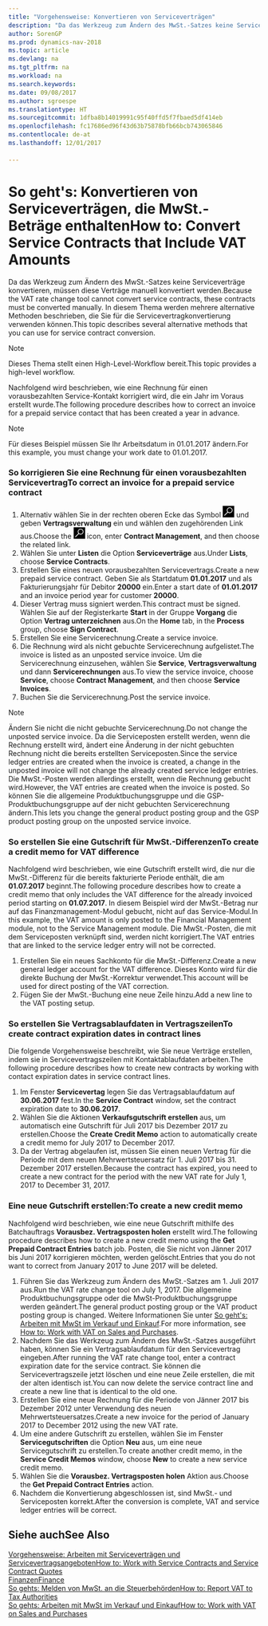 ```yaml
---
title: "Vorgehensweise: Konvertieren von Serviceverträgen"
description: "Da das Werkzeug zum Ändern des MwSt.-Satzes keine Serviceverträge konvertieren, müssen diese Verträge manuell konvertiert werden. In diesem Thema werden mehrere alternative Methoden beschrieben, die Sie für die Servicevertragkonvertierung verwenden können."
author: SorenGP
ms.prod: dynamics-nav-2018
ms.topic: article
ms.devlang: na
ms.tgt_pltfrm: na
ms.workload: na
ms.search.keywords: 
ms.date: 09/08/2017
ms.author: sgroespe
ms.translationtype: HT
ms.sourcegitcommit: 1dfba8b14019991c95f40ffd5f7fbaed5df414eb
ms.openlocfilehash: fc17686ed96f43d63b75878bfb66bcb743065846
ms.contentlocale: de-at
ms.lasthandoff: 12/01/2017

---
```

# <a name="how-to-convert-service-contracts-that-include-vat-amounts"></a><span data-ttu-id="07c31-104">So geht's: Konvertieren von Serviceverträgen, die MwSt.-Beträge enthalten</span><span class="sxs-lookup"><span data-stu-id="07c31-104">How to: Convert Service Contracts that Include VAT Amounts</span></span>
<span data-ttu-id="07c31-105">Da das Werkzeug zum Ändern des MwSt.-Satzes keine Serviceverträge konvertieren, müssen diese Verträge manuell konvertiert werden.</span><span class="sxs-lookup"><span data-stu-id="07c31-105">Because the VAT rate change tool cannot convert service contracts, these contracts must be converted manually.</span></span> <span data-ttu-id="07c31-106">In diesem Thema werden mehrere alternative Methoden beschrieben, die Sie für die Servicevertragkonvertierung verwenden können.</span><span class="sxs-lookup"><span data-stu-id="07c31-106">This topic describes several alternative methods that you can use for service contract conversion.</span></span>  

> [!NOTE]  
>  <span data-ttu-id="07c31-107">Dieses Thema stellt einen High-Level-Workflow bereit.</span><span class="sxs-lookup"><span data-stu-id="07c31-107">This topic provides a high-level workflow.</span></span>  

 <span data-ttu-id="07c31-108">Nachfolgend wird beschrieben, wie eine Rechnung für einen vorausbezahlten Service-Kontakt korrigiert wird, die ein Jahr im Voraus erstellt wurde.</span><span class="sxs-lookup"><span data-stu-id="07c31-108">The following procedure describes how to correct an invoice for a prepaid service contact that has been created a year in advance.</span></span>  

> [!NOTE]  
>  <span data-ttu-id="07c31-109">Für dieses Beispiel müssen Sie Ihr Arbeitsdatum in 01.01.2017 ändern.</span><span class="sxs-lookup"><span data-stu-id="07c31-109">For this example, you must change your work date to 01.01.2017.</span></span>  

### <a name="to-correct-an-invoice-for-a-prepaid-service-contract"></a><span data-ttu-id="07c31-110">So korrigieren Sie eine Rechnung für einen vorausbezahlten Servicevertrag</span><span class="sxs-lookup"><span data-stu-id="07c31-110">To correct an invoice for a prepaid service contract</span></span>  
1. <span data-ttu-id="07c31-111">Alternativ wählen Sie in der rechten oberen Ecke das Symbol ![Nach Seite oder Bericht suchen](media/ui-search/search_small.png "Nach Seite oder Bericht suchen") und geben **Vertragsverwaltung** ein und wählen den zugehörenden Link aus.</span><span class="sxs-lookup"><span data-stu-id="07c31-111">Choose the ![Search for Page or Report](media/ui-search/search_small.png "Search for Page or Report icon") icon, enter **Contract Management**, and then choose the related link.</span></span>  
2. <span data-ttu-id="07c31-112">Wählen Sie unter **Listen** die Option **Serviceverträge** aus.</span><span class="sxs-lookup"><span data-stu-id="07c31-112">Under **Lists**, choose **Service Contracts**.</span></span>  
3. <span data-ttu-id="07c31-113">Erstellen Sie eines neuen vorausbezahlten Servicevertrags.</span><span class="sxs-lookup"><span data-stu-id="07c31-113">Create a new prepaid service contract.</span></span> <span data-ttu-id="07c31-114">Geben Sie als Startdatum **01.01.2017** und als Fakturierungsjahr für Debitor **20000** ein.</span><span class="sxs-lookup"><span data-stu-id="07c31-114">Enter a start date of **01.01.2017** and an invoice period year for customer **20000**.</span></span>  
4. <span data-ttu-id="07c31-115">Dieser Vertrag muss signiert werden.</span><span class="sxs-lookup"><span data-stu-id="07c31-115">This contract must be signed.</span></span> <span data-ttu-id="07c31-116">Wählen Sie auf der Registerkarte **Start** in der Gruppe **Vorgang** die Option **Vertrag unterzeichnen** aus.</span><span class="sxs-lookup"><span data-stu-id="07c31-116">On the **Home** tab, in the **Process** group, choose **Sign Contract**.</span></span>  
5. <span data-ttu-id="07c31-117">Erstellen Sie eine Servicerechnung.</span><span class="sxs-lookup"><span data-stu-id="07c31-117">Create a service invoice.</span></span>
6. <span data-ttu-id="07c31-118">Die Rechnung wird als nicht gebuchte Servicerechnung aufgelistet.</span><span class="sxs-lookup"><span data-stu-id="07c31-118">The invoice is listed as an unposted service invoice.</span></span> <span data-ttu-id="07c31-119">Um die Servicerechnung einzusehen, wählen Sie **Service**, **Vertragsverwaltung** und dann **Servicerechnungen** aus.</span><span class="sxs-lookup"><span data-stu-id="07c31-119">To view the service invoice, choose **Service**, choose **Contract Management**, and then choose **Service Invoices**.</span></span>  
7. <span data-ttu-id="07c31-120">Buchen Sie die Servicerechnung.</span><span class="sxs-lookup"><span data-stu-id="07c31-120">Post the service invoice.</span></span>  

> [!NOTE]  
>  <span data-ttu-id="07c31-121">Ändern Sie nicht die nicht gebuchte Servicerechnung.</span><span class="sxs-lookup"><span data-stu-id="07c31-121">Do not change the unposted service invoice.</span></span> <span data-ttu-id="07c31-122">Da die Serviceposten erstellt werden, wenn die Rechnung erstellt wird, ändert eine Änderung in der nicht gebuchten Rechnung nicht die bereits erstellten Serviceposten.</span><span class="sxs-lookup"><span data-stu-id="07c31-122">Since the service ledger entries are created when the invoice is created, a change in the unposted invoice will not change the already created service ledger entries.</span></span> <span data-ttu-id="07c31-123">Die MwSt.-Posten werden allerdings erstellt, wenn die Rechnung gebucht wird.</span><span class="sxs-lookup"><span data-stu-id="07c31-123">However, the VAT entries are created when the invoice is posted.</span></span> <span data-ttu-id="07c31-124">So können Sie die allgemeine Produktbuchungsgruppe und die GSP-Produktbuchungsgruppe auf der nicht gebuchten Servicerechnung ändern.</span><span class="sxs-lookup"><span data-stu-id="07c31-124">This lets you change the general product posting group and the GSP product posting group on the unposted service invoice.</span></span>  

### <a name="to-create-a-credit-memo-for-vat-difference"></a><span data-ttu-id="07c31-125">So erstellen Sie eine Gutschrift für MwSt.-Differenzen</span><span class="sxs-lookup"><span data-stu-id="07c31-125">To create a credit memo for VAT difference</span></span>  
<span data-ttu-id="07c31-126">Nachfolgend wird beschrieben, wie eine Gutschrift erstellt wird, die nur die MwSt.-Differenz für die bereits fakturierte Periode enthält, die am **01.07.2017** beginnt.</span><span class="sxs-lookup"><span data-stu-id="07c31-126">The following procedure describes how to create a credit memo that only includes the VAT difference for the already invoiced period starting on **01.07.2017**.</span></span> <span data-ttu-id="07c31-127">In diesem Beispiel wird der MwSt.-Betrag nur auf das Finanzmanagement-Modul gebucht, nicht auf das Service-Modul.</span><span class="sxs-lookup"><span data-stu-id="07c31-127">In this example, the VAT amount is only posted to the Financial Management module, not to the Service Management module.</span></span> <span data-ttu-id="07c31-128">Die MwSt.-Posten, die mit dem Serviceposten verknüpft sind, werden nicht korrigiert.</span><span class="sxs-lookup"><span data-stu-id="07c31-128">The VAT entries that are linked to the service ledger entry will not be corrected.</span></span>  

1. <span data-ttu-id="07c31-129">Erstellen Sie ein neues Sachkonto für die MwSt.-Differenz.</span><span class="sxs-lookup"><span data-stu-id="07c31-129">Create a new general ledger account for the VAT difference.</span></span> <span data-ttu-id="07c31-130">Dieses Konto wird für die direkte Buchung der MwSt.-Korrektur verwendet.</span><span class="sxs-lookup"><span data-stu-id="07c31-130">This account will be used for direct posting of the VAT correction.</span></span>  
2. <span data-ttu-id="07c31-131">Fügen Sie der MwSt.-Buchung eine neue Zeile hinzu.</span><span class="sxs-lookup"><span data-stu-id="07c31-131">Add a new line to the VAT posting setup.</span></span>  

### <a name="to-create-contract-expiration-dates-in-contract-lines"></a><span data-ttu-id="07c31-132">So erstellen Sie Vertragsablaufdaten in Vertragszeilen</span><span class="sxs-lookup"><span data-stu-id="07c31-132">To create contract expiration dates in contract lines</span></span>  
<span data-ttu-id="07c31-133">Die folgende Vorgehensweise beschreibt, wie Sie neue Verträge erstellen, indem sie in Servicevertragszeilen mit Kontaktablaufdaten arbeiten.</span><span class="sxs-lookup"><span data-stu-id="07c31-133">The following procedure describes how to create new contracts by working with contact expiration dates in service contract lines.</span></span>  

1. <span data-ttu-id="07c31-134">Im Fenster **Servicevertag** legen Sie das Vertragsablaufdatum auf **30.06.2017** fest.</span><span class="sxs-lookup"><span data-stu-id="07c31-134">In the **Service Contract** window, set the contract expiration date to **30.06.2017**.</span></span>  
2. <span data-ttu-id="07c31-135">Wählen Sie die Aktionen **Verkaufsgutschrift erstellen** aus, um automatisch eine Gutschrift für Juli 2017 bis Dezember 2017 zu erstellen.</span><span class="sxs-lookup"><span data-stu-id="07c31-135">Choose the **Create Credit Memo** action to automatically create a credit memo for July 2017 to December 2017.</span></span>  
3. <span data-ttu-id="07c31-136">Da der Vertrag abgelaufen ist, müssen Sie einen neuen Vertrag für die Periode mit dem neuen Mehrwertsteuersatz für 1. Juli 2017 bis 31. Dezember 2017 erstellen.</span><span class="sxs-lookup"><span data-stu-id="07c31-136">Because the contract has expired, you need to create a new contract for the period with the new VAT rate for July 1, 2017 to December 31, 2017.</span></span>  

### <a name="to-create-a-new-credit-memo"></a><span data-ttu-id="07c31-137">Eine neue Gutschrift erstellen:</span><span class="sxs-lookup"><span data-stu-id="07c31-137">To create a new credit memo</span></span>  
<span data-ttu-id="07c31-138">Nachfolgend wird beschrieben, wie eine neue Gutschrift mithilfe des Batchauftrags **Vorausbez. Vertragsposten holen** erstellt wird.</span><span class="sxs-lookup"><span data-stu-id="07c31-138">The following procedure describes how to create a new credit memo using the **Get Prepaid Contract Entries** batch job.</span></span> <span data-ttu-id="07c31-139">Posten, die Sie nicht von Jänner 2017 bis Juni 2017 korrigieren möchten, werden gelöscht.</span><span class="sxs-lookup"><span data-stu-id="07c31-139">Entries that you do not want to correct from January 2017 to June 2017 will be deleted.</span></span>  

1. <span data-ttu-id="07c31-140">Führen Sie das Werkzeug zum Ändern des MwSt.-Satzes am 1. Juli 2017 aus.</span><span class="sxs-lookup"><span data-stu-id="07c31-140">Run the VAT rate change tool on July 1, 2017.</span></span> <span data-ttu-id="07c31-141">Die allgemeine Produktbuchungsgruppe oder die MwSt-Produktbuchungsgruppe werden geändert.</span><span class="sxs-lookup"><span data-stu-id="07c31-141">The general product posting group or the VAT product posting group is changed.</span></span> <span data-ttu-id="07c31-142">Weitere Informationen Sie unter [So geht's: Arbeiten mit MwSt im Verkauf und Einkauf](finance-work-with-vat.md).</span><span class="sxs-lookup"><span data-stu-id="07c31-142">For more information, see [How to: Work with VAT on Sales and Purchases](finance-work-with-vat.md).</span></span>  
2. <span data-ttu-id="07c31-143">Nachdem Sie das Werkzeug zum Ändern des MwSt.-Satzes ausgeführt haben, können Sie ein Vertragsablaufdatum für den Servicevertrag eingeben.</span><span class="sxs-lookup"><span data-stu-id="07c31-143">After running the VAT rate change tool, enter a contract expiration date for the service contract.</span></span> <span data-ttu-id="07c31-144">Sie können die Servicevertragszeile jetzt löschen und eine neue Zeile erstellen, die mit der alten identisch ist.</span><span class="sxs-lookup"><span data-stu-id="07c31-144">You can now delete the service contract line and create a new line that is identical to the old one.</span></span>  
3. <span data-ttu-id="07c31-145">Erstellen Sie eine neue Rechnung für die Periode von Jänner 2017 bis Dezember 2012 unter Verwendung des neuen Mehrwertsteuersatzes.</span><span class="sxs-lookup"><span data-stu-id="07c31-145">Create a new invoice for the period of January 2017 to December 2012 using the new VAT rate.</span></span>  
4. <span data-ttu-id="07c31-146">Um eine andere Gutschrift zu erstellen, wählen Sie im Fenster **Servicegutschriften** die Option **Neu** aus, um eine neue Servicegutschrift zu erstellen.</span><span class="sxs-lookup"><span data-stu-id="07c31-146">To create another credit memo, in the **Service Credit Memos** window, choose **New** to create a new service credit memo.</span></span>  
5. <span data-ttu-id="07c31-147">Wählen Sie die **Vorausbez. Vertragsposten holen** Aktion aus.</span><span class="sxs-lookup"><span data-stu-id="07c31-147">Choose the **Get Prepaid Contract Entries** action.</span></span>  
6. <span data-ttu-id="07c31-148">Nachdem die Konvertierung abgeschlossen ist, sind MwSt.- und Serviceposten korrekt.</span><span class="sxs-lookup"><span data-stu-id="07c31-148">After the conversion is complete, VAT and service ledger entries will be correct.</span></span>  

## <a name="see-also"></a><span data-ttu-id="07c31-149">Siehe auch</span><span class="sxs-lookup"><span data-stu-id="07c31-149">See Also</span></span>  
[<span data-ttu-id="07c31-150">Vorgehensweise: Arbeiten mit Serviceverträgen und Servicevertragsangeboten</span><span class="sxs-lookup"><span data-stu-id="07c31-150">How to: Work with Service Contracts and Service Contract Quotes</span></span>](service-how-to-create-service-contracts-and-service-contract-quotes.md)  
[<span data-ttu-id="07c31-151">Finanzen</span><span class="sxs-lookup"><span data-stu-id="07c31-151">Finance</span></span>](finance.md)  
[<span data-ttu-id="07c31-152">So gehts: Melden von MwSt. an die Steuerbehörden</span><span class="sxs-lookup"><span data-stu-id="07c31-152">How to: Report VAT to Tax Authorities</span></span>](finance-how-report-vat.md)  
[<span data-ttu-id="07c31-153">So gehts: Arbeiten mit MwSt im Verkauf und Einkauf</span><span class="sxs-lookup"><span data-stu-id="07c31-153">How to: Work with VAT on Sales and Purchases</span></span>](finance-work-with-vat.md)  

